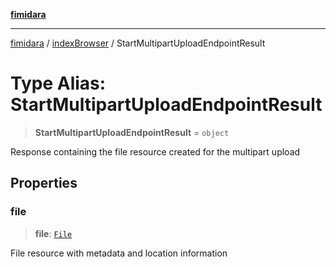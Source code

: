 [**fimidara**](../../README.md)

***

[fimidara](../../modules.md) / [indexBrowser](../README.md) / StartMultipartUploadEndpointResult

# Type Alias: StartMultipartUploadEndpointResult

> **StartMultipartUploadEndpointResult** = `object`

Response containing the file resource created for the multipart upload

## Properties

### file

> **file**: [`File`](File.md)

File resource with metadata and location information
